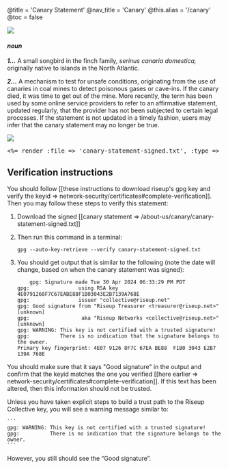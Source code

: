 @title = 'Canary Statement'
@nav_title = 'Canary'
@this.alias = '/canary'
@toc = false

![](/canary/canarypronounce.png)

#### _*noun*_

***1...*** A small songbird in the finch family, _serinus canaria domestica,_ originally native to islands in the North Atlantic.

***2...*** A mechanism to test for unsafe conditions, originating from the use of canaries in coal mines to detect poisonous gases or cave-ins. If the canary died, it was time to get out of the mine. More recently, the term has been used by some online service providers to refer to an affirmative statement, updated regularly, that the provider has not been subjected to certain legal processes. If the statement is not updated in a timely fashion, users may infer that the canary statement may no longer be true.


![](canaryimg.jpg)

<pre>
<%= render :file => 'canary-statement-signed.txt', :type => :raw %>
</pre>

## Verification instructions

You should follow [[these instructions to download riseup's gpg key and verify the keyid => network-security/certificates#complete-verification]]. Then you may follow these steps to verify this statement:

1. Download the signed [[canary statement => /about-us/canary/canary-statement-signed.txt]]
1. Then run this command in a terminal:

	```
	gpg --auto-key-retrieve --verify canary-statement-signed.txt
	```

1. You should get output that is similar to the following (note the date will change, based on when the canary statement was signed):

	```
        gpg: Signature made Tue 30 Apr 2024 06:33:29 PM PDT
	gpg:                using RSA key 4E0791268F7C67EABE88F1B03043E2B7139A768E
	gpg:                issuer "collective@riseup.net"
	gpg: Good signature from "Riseup Treasurer <treasurer@riseup.net>" [unknown]
	gpg:                 aka "Riseup Networks <collective@riseup.net>" [unknown]
	gpg: WARNING: This key is not certified with a trusted signature!
	gpg:          There is no indication that the signature belongs to the owner.
	Primary key fingerprint: 4E07 9126 8F7C 67EA BE88  F1B0 3043 E2B7 139A 768E
	```

You should make sure that it says "Good signature" in the output and confirm that the keyid matches the one you verified [[here earlier => network-security/certificates#complete-verification]]. If this text has been altered, then this information should not be trusted.

Unless you have taken explicit steps to build a trust path to the Riseup Collective key, you will see a warning message similar to:

	```
	gpg: WARNING: This key is not certified with a trusted signature!
	gpg:          There is no indication that the signature belongs to the owner.
	```

However, you still should see the “Good signature”.
